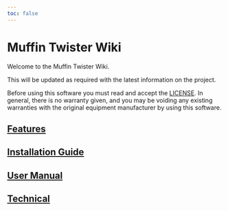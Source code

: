 ```yaml
---
toc: false
---
```


# Muffin Twister Wiki

Welcome to the Muffin Twister Wiki.

This will be updated as required with the latest information on the project.

Before using this software you must read and accept the [LICENSE](https://git.sr.ht/~bxzn/Muffin/tree/main/LICENSE). In general, there is no warranty given, and you may be voiding any existing warranties with the original equipment manufacturer by using this software.

## [Features](wiki/Features.md)

## [Installation Guide](wiki/InstallationGuide.md)

## [User Manual](wiki/UserManual.md)

## [Technical](wiki/Technical.md)
